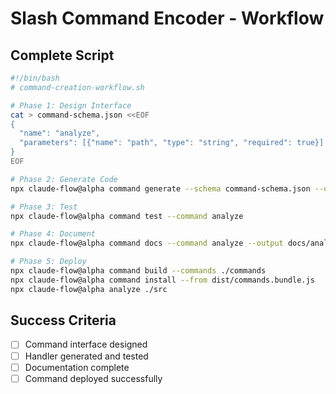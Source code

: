 # Slash Command Encoder - Workflow

## Complete Script

```bash
#!/bin/bash
# command-creation-workflow.sh

# Phase 1: Design Interface
cat > command-schema.json <<EOF
{
  "name": "analyze",
  "parameters": [{"name": "path", "type": "string", "required": true}]
}
EOF

# Phase 2: Generate Code
npx claude-flow@alpha command generate --schema command-schema.json --output commands/analyze.js

# Phase 3: Test
npx claude-flow@alpha command test --command analyze

# Phase 4: Document
npx claude-flow@alpha command docs --command analyze --output docs/analyze.md

# Phase 5: Deploy
npx claude-flow@alpha command build --commands ./commands
npx claude-flow@alpha command install --from dist/commands.bundle.js
npx claude-flow@alpha analyze ./src
```

## Success Criteria
- [ ] Command interface designed
- [ ] Handler generated and tested
- [ ] Documentation complete
- [ ] Command deployed successfully
